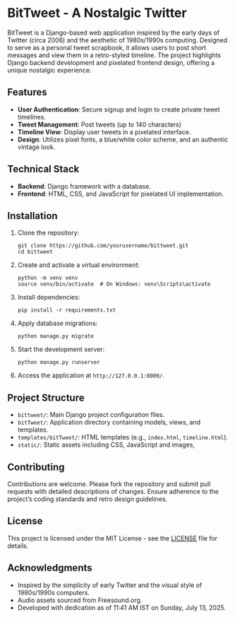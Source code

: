 # BitTweet - A Nostalgic Twitter

BitTweet is a Django-based web application inspired by the early days of Twitter (circa 2006) and the aesthetic of 1980s/1990s computing. Designed to serve as a personal tweet scrapbook, it allows users to post short messages and view them in a retro-styled timeline. The project highlights Django backend development and pixelated frontend design, offering a unique nostalgic experience.

## Features
- **User Authentication**: Secure signup and login to create private tweet timelines.
- **Tweet Management**: Post tweets (up to 140 characters) 
- **Timeline View**: Display user tweets in a pixelated interface.
- **Design**: Utilizes pixel fonts, a blue/white color scheme, and an authentic vintage look.

## Technical Stack
- **Backend**: Django framework with a database.
- **Frontend**: HTML, CSS, and JavaScript for pixelated UI implementation.

## Installation
1. Clone the repository:
   ```
   git clone https://github.com/yourusername/bittweet.git
   cd bittweet
   ```
2. Create and activate a virtual environment:
   ```
   python -m venv venv
   source venv/bin/activate  # On Windows: venv\Scripts\activate
   ```
3. Install dependencies:
   ```
   pip install -r requirements.txt
   ```
4. Apply database migrations:
   ```
   python manage.py migrate
   ```
5. Start the development server:
   ```
   python manage.py runserver
   ```
6. Access the application at `http://127.0.0.1:8000/`.

## Project Structure
- `bittweet/`: Main Django project configuration files.
- `bitTweet/`: Application directory containing models, views, and templates.
- `templates/bitTweet/`: HTML templates (e.g., `index.html`, `timeline.html`).
- `static/`: Static assets including CSS, JavaScript and images,

## Contributing
Contributions are welcome. Please fork the repository and submit pull requests with detailed descriptions of changes. Ensure adherence to the project’s coding standards and retro design guidelines.

## License
This project is licensed under the MIT License - see the [LICENSE](LICENSE) file for details.

## Acknowledgments
- Inspired by the simplicity of early Twitter and the visual style of 1980s/1990s computers.
- Audio assets sourced from Freesound.org.
- Developed with dedication as of 11:41 AM IST on Sunday, July 13, 2025.

